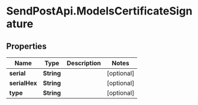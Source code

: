# SendPostApi.ModelsCertificateSignature

## Properties
Name | Type | Description | Notes
------------ | ------------- | ------------- | -------------
**serial** | **String** |  | [optional] 
**serialHex** | **String** |  | [optional] 
**type** | **String** |  | [optional] 


